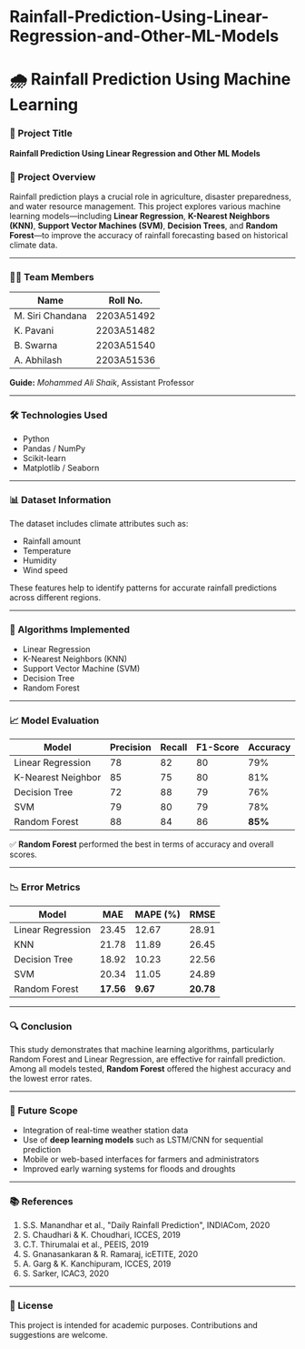 # Rainfall-Prediction-Using-Linear-Regression-and-Other-ML-Models


# 🌧️ Rainfall Prediction Using Machine Learning

### 📌 Project Title
**Rainfall Prediction Using Linear Regression and Other ML Models**

### 📄 Project Overview

Rainfall prediction plays a crucial role in agriculture, disaster preparedness, and water resource management. This project explores various machine learning models—including **Linear Regression**, **K-Nearest Neighbors (KNN)**, **Support Vector Machines (SVM)**, **Decision Trees**, and **Random Forest**—to improve the accuracy of rainfall forecasting based on historical climate data.

---

### 👨‍💻 Team Members

| Name               | Roll No.     |
|--------------------|--------------|
| M. Siri Chandana   | 2203A51492   |
| K. Pavani          | 2203A51482   |
| B. Swarna          | 2203A51540   |
| A. Abhilash        | 2203A51536   |

**Guide:** *Mohammed Ali Shaik*, Assistant Professor

---

### 🛠 Technologies Used

- Python
- Pandas / NumPy
- Scikit-learn
- Matplotlib / Seaborn

---

### 📊 Dataset Information

The dataset includes climate attributes such as:
- Rainfall amount
- Temperature
- Humidity
- Wind speed

These features help to identify patterns for accurate rainfall predictions across different regions.

---

### 🧠 Algorithms Implemented

- Linear Regression
- K-Nearest Neighbors (KNN)
- Support Vector Machine (SVM)
- Decision Tree
- Random Forest

---

### 📈 Model Evaluation

| Model              | Precision | Recall | F1-Score | Accuracy |
|--------------------|-----------|--------|----------|----------|
| Linear Regression  | 78        | 82     | 80       | 79%      |
| K-Nearest Neighbor | 85        | 75     | 80       | 81%      |
| Decision Tree      | 72        | 88     | 79       | 76%      |
| SVM                | 79        | 80     | 79       | 78%      |
| Random Forest      | 88        | 84     | 86       | **85%**  |

✅ **Random Forest** performed the best in terms of accuracy and overall scores.

---

### 📉 Error Metrics

| Model              | MAE   | MAPE (%) | RMSE  |
|--------------------|-------|-----------|--------|
| Linear Regression  | 23.45 | 12.67     | 28.91  |
| KNN                | 21.78 | 11.89     | 26.45  |
| Decision Tree      | 18.92 | 10.23     | 22.56  |
| SVM                | 20.34 | 11.05     | 24.89  |
| Random Forest      | **17.56** | **9.67** | **20.78** |

---

### 🔍 Conclusion

This study demonstrates that machine learning algorithms, particularly Random Forest and Linear Regression, are effective for rainfall prediction. Among all models tested, **Random Forest** offered the highest accuracy and the lowest error rates.

---

### 🚀 Future Scope

- Integration of real-time weather station data
- Use of **deep learning models** such as LSTM/CNN for sequential prediction
- Mobile or web-based interfaces for farmers and administrators
- Improved early warning systems for floods and droughts

---

### 📚 References

1. S.S. Manandhar et al., "Daily Rainfall Prediction", INDIACom, 2020  
2. S. Chaudhari & K. Choudhari, ICCES, 2019  
3. C.T. Thirumalai et al., PEEIS, 2019  
4. S. Gnanasankaran & R. Ramaraj, icETITE, 2020  
5. A. Garg & K. Kanchipuram, ICCES, 2019  
6. S. Sarker, ICAC3, 2020

---

### 📎 License

This project is intended for academic purposes. Contributions and suggestions are welcome.

